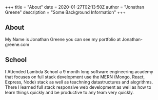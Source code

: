 +++
title = "About"
date = 2020-01-27T02:13:50Z
author = "Jonathan Greene"
description = "Some Background Information"
+++

## About

My Name is Jonathan Greene you can see my portfolio at Jonathan-greene.com

## School

I Attended Lambda School a 9 month long software engineering academy that focuses on full stack development use the MERN (Mongo, React, Express, Node) stack as well as teachning datastructures and alogrithms. There I learned full stack responsive web development as well as how to learn things quickly and be productive to any team very quickly.
